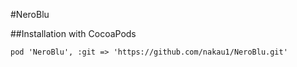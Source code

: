#NeroBlu

##Installation with CocoaPods

```
pod 'NeroBlu', :git => 'https://github.com/nakau1/NeroBlu.git'
```
